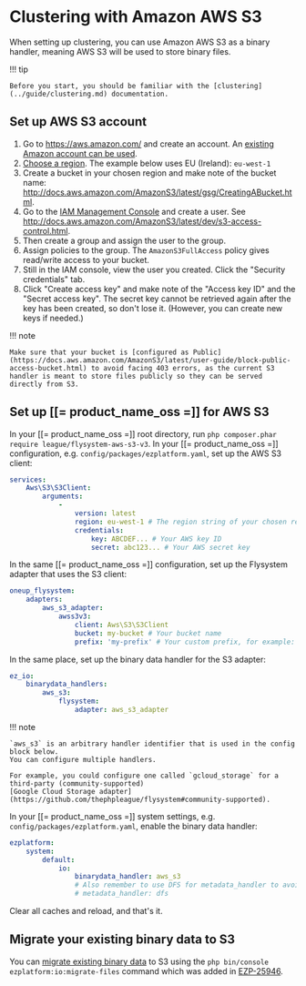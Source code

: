 # Clustering with Amazon AWS S3

When setting up clustering, you can use Amazon AWS S3 as a binary handler,
meaning AWS S3 will be used to store binary files.

!!! tip

    Before you start, you should be familiar with the [clustering](../guide/clustering.md) documentation.

## Set up AWS S3 account

1.  Go to <https://aws.amazon.com/> and create an account.
An [existing Amazon account can be used](http://docs.aws.amazon.com/AmazonS3/latest/gsg/SigningUpforS3.html).
1.  [Choose a region](http://docs.aws.amazon.com/storagegateway/latest/userguide/available-regions-intro.html).
The example below uses EU (Ireland): `eu-west-1`
1.  Create a bucket in your chosen region and make note of the bucket name:
<http://docs.aws.amazon.com/AmazonS3/latest/gsg/CreatingABucket.html>.
1.  Go to the [IAM Management Console](https://console.aws.amazon.com/iam/home#/users) and create a user.
See <http://docs.aws.amazon.com/AmazonS3/latest/dev/s3-access-control.html>.
1.  Then create a group and assign the user to the group.
1.  Assign policies to the group. The `AmazonS3FullAccess` policy gives read/write access to your bucket.
1.  Still in the IAM console, view the user you created. Click the "Security credentials" tab.
1.  Click "Create access key" and make note of the "Access key ID" and the "Secret access key".
The secret key cannot be retrieved again after the key has been created, so don't lose it.
(However, you can create new keys if needed.)

!!! note

    Make sure that your bucket is [configured as Public](https://docs.aws.amazon.com/AmazonS3/latest/user-guide/block-public-access-bucket.html) to avoid facing 403 errors, as the current S3 handler is meant to store files publicly so they can be served directly from S3.
    
## Set up [[= product_name_oss =]] for AWS S3

In your [[= product_name_oss =]] root directory, run `php composer.phar require league/flysystem-aws-s3-v3`.
In your [[= product_name_oss =]] configuration, e.g. `config/packages/ezplatform.yaml`, set up the AWS S3 client:

``` yaml
services:
    Aws\S3\S3Client:
        arguments:
            -
                version: latest
                region: eu-west-1 # The region string of your chosen region
                credentials:
                    key: ABCDEF... # Your AWS key ID
                    secret: abc123... # Your AWS secret key
```

In the same [[= product_name_oss =]] configuration, set up the Flysystem adapter that uses the S3 client:

``` yaml
oneup_flysystem:
    adapters:
        aws_s3_adapter:
            awss3v3:
                client: Aws\S3\S3Client
                bucket: my-bucket # Your bucket name
                prefix: 'my-prefix' # Your custom prefix, for example: 'my_site'
```

In the same place, set up the binary data handler for the S3 adapter:

``` yaml
ez_io:
    binarydata_handlers:
        aws_s3:
            flysystem:
                adapter: aws_s3_adapter
```

!!! note

    `aws_s3` is an arbitrary handler identifier that is used in the config block below.
    You can configure multiple handlers.

    For example, you could configure one called `gcloud_storage` for a third-party (community-supported)
    [Google Cloud Storage adapter](https://github.com/thephpleague/flysystem#community-supported).

In your [[= product_name_oss =]] system settings, e.g. `config/packages/ezplatform.yaml`, enable the binary data handler:

``` yaml
ezplatform:
    system:
        default:
            io:
                binarydata_handler: aws_s3
                # Also remember to use DFS for metadata_handler to avoid expensive lookups to S3 (see Clustering guide)
                # metadata_handler: dfs
```

Clear all caches and reload, and that's it.

## Migrate your existing binary data to S3

You can [migrate existing binary data](../guide/clustering.md#migrating-to-a-cluster-setup) to S3 using the `php bin/console ezplatform:io:migrate-files` command
which was added in [EZP-25946](https://jira.ez.no/browse/EZP-25946).
